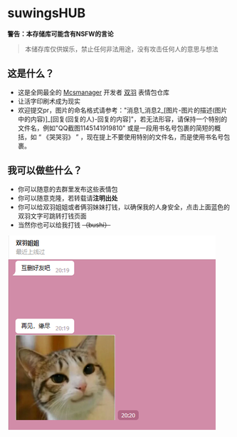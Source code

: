 # suwingsHUB  
**警告：本存储库可能含有NSFW的言论**
> 本储存库仅供娱乐，禁止任何非法用途，没有攻击任何人的意思与想法 
> 

## 这是什么？  

- 这是全网最全的 [Mcsmanager](https://github.com/MCSManager/MCSManager) 开发者 [双羽](https://afdian.net/a/mcsmanager) 表情包仓库  
- 让活字印刷术成为现实
- 欢迎提交pr，图片的命名格式请参考："消息1\_消息2\_[图片-图片的描述(图片中的内容)]\_[回复(回复的人)-回复的内容]"，若无法形容，请保持一个特别的文件名，例如"QQ截图1145141919810"  或是一段用书名号包裹的简短的概括，如 “ 《哭哭羽》 ” ，现在提上不要使用特别的文件名，而是使用书名号包裹。

## 我可以做些什么？  
- 你可以随意的去群里发布这些表情包  
- 你可以随意克隆，若转载请**注明出处**
- 你可以给双羽姐姐或者俩羽妹妹打钱，以确保我的人身安全，点击上面蓝色的双羽文字可跳转打钱页面
- 当然你也可以给我打钱 ~~（bushi）~~


![ICU](./%E4%BA%92%E5%88%A0%E5%A5%BD%E5%8F%8B%E5%90%A7_%E5%86%8D%E8%A7%81%EF%BC%8C%E7%BC%98%E5%B0%BD_%5B%E5%9B%BE%E7%89%87-%E7%8C%AB%5D.png)  